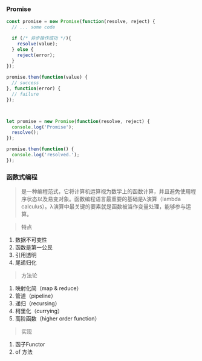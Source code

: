 




### Promise

```javascript
const promise = new Promise(function(resolve, reject) {
  // ... some code

  if (/* 异步操作成功 */){
    resolve(value);
  } else {
    reject(error);
  }
});

promise.then(function(value) {
  // success
}, function(error) {
  // failure
});



let promise = new Promise(function(resolve, reject) {
  console.log('Promise');
  resolve();
});

promise.then(function() {
  console.log('resolved.');
});

```

### 函数式编程
> 是一种编程范式，它将计算机运算视为数学上的函数计算，并且避免使用程序状态以及易变对象。函数编程语言最重要的基础是λ演算（lambda calculus）。λ演算中最关键的要素就是函数被当作变量处理，能够参与运算。

> 特点
1. 数据不可变性
2. 函数是第一公民
3. 引用透明
4. 尾递归化

> 方法论
1. 映射化简（map & reduce）
2. 管道（pipeline）
3. 递归（recursing）
4. 柯里化（currying）
5. 高阶函数（higher order function）

> 实现
1. 函子Functor
2. of 方法